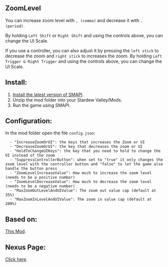 ## ZoomLevel
You can increase zoom level with ``, (comma)`` and decrease it with ``. (period)``.

By holding ``Left Shift`` or ``Right Shift`` and using the controls above, you can change the UI Scale.

If you use a controller, you can also adjust it by pressing the ``left stick`` to decrease the zoom and ``right stick`` to increases the zoom.
By holding ``Left Trigger & Right Trigger`` and using the controls above, you can change the UI Scale.


## Install:

1. [Install the latest version of SMAPI](https://github.com/Pathoschild/SMAPI/releases).
2. Unzip the mod folder into your Stardew Valley/Mods.
3. Run the game using SMAPI.

## Configuration:

In the mod folder open the file ``config.json``:
```
  - "IncreaseZoomOrUI": the keys that increases the Zoom or UI
  - "DecreaseZoomOrUI": the key that decreases the zoom or UI
  - "HoldToChangeUIKeys": the key that you need to hold to change the UI instead of the zoom
  - "SuppressControllerButton": when set to "true" it only changes the zoom level with the controller button and "false" to let the game also handle the button press
  - "ZoomLevelIncreaseValue": How much to increase the zoom level (needs to be a positive number)
  - "ZoomLevelDecreaseValue": How much to decrease the zoom level (needs to be a negative number)
  - "MaxZoomOutLevelAndUIValue": The zoom out value cap (default at 35%)
  - "MaxZoomInLevelAndUIValue": The zoom in value cap (default at 200%)
```
## Based on:
[This Mod](https://github.com/GuiNoya/SVMods/).

## Nexus Page: 
[Click here](https://www.nexusmods.com/stardewvalley/mods/7363).



